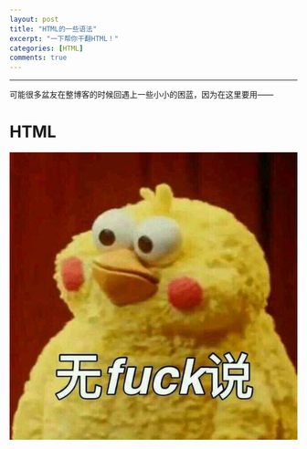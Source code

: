 ```yaml
---
layout: post
title: "HTML的一些语法"
excerpt: "一下帮你干翻HTML！"
categories: [HTML]
comments: true
---
```


---

可能很多盆友在整博客的时候回遇上一些小小的困蓝，因为在这里要用——

<script type="text/javascript">   
    function changeColor(){   
    var color="#f00|#0f0|#00f|#880|#808|#088|yellow|red|green|blue|gray|#234|#534|#46a68b|#3bb4f2|#c52727|#f37b1d|#e74c3c|#2ecc71|#34495e";//定义一条变换颜色的字符串  
    color=color.split("|"); //然后通过split方法进行分割  
    var xuan = document.getElementsByTagName("h1");//获得元素  
  
    for(var i=0;i<xuan.length;i++){  
    xuan[i].style.color=color[parseInt(Math.random() * color.length)];//设置样式   
  
    }  
  
    }   
    setInterval("changeColor()",10);//死循环，每0.2秒变换一种颜色  
  
  
</script>  
<body>   
<h1>HTML</h1>  

<img src="img/img_1.jpg" alt="无FUCK说">
</body>  

